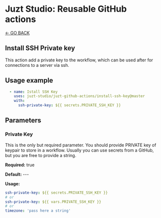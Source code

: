 # Juzt Studio: Reusable GitHub actions

[← GO BACK](../README.md)

## Install SSH Private key

This action add a private key to the workflow, which can be used after for connections to a server via ssh.

## Usage example

```yaml
  - name: Istall SSH Key
    uses: juzt-studio/juzt-github-actions/install-ssh-key@master
    with:
      ssh-private-key: ${{ secrets.PRIVATE_SSH_KEY }}
```

## Parameters

### Private Key

This is the only but required parameter. You should provide PRIVATE key of keypair to store in a workflow. Usually you can use secrets from a GitHub, but you are free to provide a string.

**Required:** true

**Default:** ---

**Usage:**

```yaml
ssh-private-key: ${{ secrets.PRIVATE_SSH_KEY }}
# or 
ssh-private-key: ${{ vars.PRIVATE_SSH_KEY }}
# or
timezone: 'pass here a string'
```
